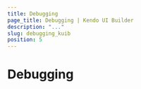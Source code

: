 ```yaml
---
title: Debugging
page_title: Debugging | Kendo UI Builder
description: "..."
slug: debugging_kuib
position: 5
---
```


# Debugging
